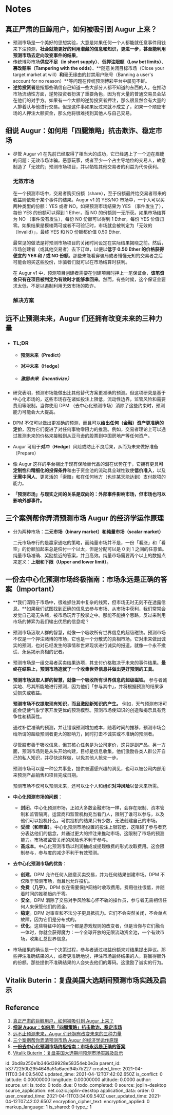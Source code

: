 # Notes

## 真正严肃的巨鲸用户，如何被吸引到 Augur 上来？

- 预测市场是一个美好的思想实验，大意是如果任何一个人都能就任意事件用钱来下注预测，**社会就能更好的利用潜藏的信息和知识，更进一步，甚至能利用预测市场去定向改变事件的结果**。
- 传统博彩市场**供应不足（in short supply）**、**低押注限额（Low bet limits）**、**篡改赔率（Tampering with the odds）**、**随意关闭目标市场（Close your target market at will）**和**毫无缘由的封禁用户账号（Banning a user's account for no reason）**等问题在传统预测博彩平台中屡见不鲜。
- **逆势投资者**是指那些确信自己知道一些大部分人都不知道的东西的人。在推动市场流动性方面，逆势投资者扮演了重要角色，因为有大量的普通交易员会站在他们的对手方。如果有一个大额的逆势投资者押注，那么很显然会有大量的人排着队与他进行交易。但是这件事如果反过来就不成立了，如果一个顺应市场的人押注大额资金，那么他将很难找到其他人与自己交易。

## 细说 Augur：如何用「四腿策略」抗击欺诈、稳定市场

- 尽管 Augur v1 在先前已经取得了相当大的成功，它已经遇上了一个迫在眉睫的问题：无效市场诈骗。恶意玩家，或者至少一个占主导地位的交易人，故意制造了「无效的」预测市场项目，并以牺牲其他交易者的利益为代价获利。

  ### 无效市场

  在一个预测市场中，交易者购买份额（share），至于份额最终给交易者带来的收益则依赖于某个事件的结果。Augur v1 的 YES/NO 市场中，一个人可以买两种类型的份额：YES 或者 NO。如果预测市场结果为 YES （事件发生了），每份 YES 的份额可以得到 1 Ether，而 NO 的份额则一无所获。如果市场结算为 NO （事件没有发生），每份 NO 份额可以得到 1 Ether，每份 YES 价值归零。如果结果是模棱两可或者不可验证时，市场就会被判定为「无效的（Invalid）」，最终 YES 和 NO 份额都价值 0.50 Ether.

  最常见的做法是将预测市场项目的关闭时间设定在实际结果揭晓之前。然后，市场创建者（或其他交易者）去下订单，以便以**低于 0.50 Ether 的价格获得便宜的 YES 和 / 或 NO 份额**。那些未能看穿骗局或者懵懂无知的交易者之后可能会购买这些股份，诈骗者们就可以在市场结算时获利。

  在 Augur v1 中，预测项目创建者需要在创建项目时押上一笔保证金，**该笔资金只有在项目被判定为有效时才能够拿回来**。然而，有些时候，这个保证金要求太低，不足以遏制利用无效市场的欺诈。
  
  ### 解决方案

## 远不止预测未来，Augur 们还拥有改变未来的三种力量

- ### TL;DR

  - **预测未来（Predict）**

  - **对冲未来（Hedge）**

  - ##### **激励未来（Incentivize）**

- 研究表明，预测市场能做出比其他替代方案更准确的预测。但这项研究是基于中心化市场的，这些市场存在诸如投注上限低，流动性边界，监管风险和需要费用等限制。当你使用 DPM  （去中心化预测市场）消除了这些约束时，预测能力可能会大大提高。
- DPM 不仅可以做出更准确的预测，而且可以**给出任何（金融）资产更准确的定价**，因为它们促进了对任何事物零阻力的推测。例如，交易者理论上可以通过推测未来的价格来接触到从亚马逊的股票到中国房地产等任何资产。
- Augur 可用于**对冲**（**Hedge**）风险或防止不良后果，从而为未来做好准备（Prepare）
- 像 Augur 这样的平台相比于现有保险替代品的潜在优势在于，它拥有更具**可定制性**和**精细化的投保条件**和由于资金池的流动具全球性致使**低价准入**，以及**无需中间人**、更灵活的「索赔」和在任何地方（也许某天能达到）支付款项的能力。
- **「预测市场」与现实之间的关系是双向的：外部事件影响市场，但市场也可以影响外部事件。**

## 三个案例帮你弄清预测市场 Augur 的经济学运作原理

- 分为两种市场：**二元市场（binary market）和纯量市场（scalar market）**

  二元市场奉行的是赢家通吃的策略，而纯量市场并不是，一份「看涨」和「看空」的份额加起来总是偿付一个以太，但是分配可以是 0 到 1 之间的任意值。纯量市场准确、奖励接近的答案，并且高效。纯量市场需要两个以上的数据点来定义：**上限和下限（Upper and lower limit）**。

## 一份去中心化预测市场终极指南：市场永远是正确的答案（Important）

- **我们深陷于市场中，很难抓住其中复杂的线索，但市场无时无刻不在透露信息。**如果我们试图找到正确的信息去参与市场、从市场中获利，我们常常会发觉自己毫无头绪，被市场玩弄于股掌之中。那能不能换个思路，反过来利用市场的博弈为我们输出优质的信息呢？

- 预测市场汲取人群的智慧，就像一个吸收所有世界信息的超级磁铁。预测市场不仅是一个押注赌博的市场，它也是一个分散式的真相市场。它对未来做出诚实的预测，也对已经发生的事情和世界现状进行诚实的报道，就像一个永不撒谎、永远揭示真相的记者。

- 预测市场是一组交易者买卖结果选项，其支付价格取决于未来的事件结果。**最终在结果上，预测市场造就了一个收集世界信息并做出更好预测的工具。**

- **预测市场汲取人群的智慧，就像一个吸收所有世界信息的超级磁铁。** 参与者诚实地、尽其所能地进行预测，因为他们「参与其中」，并将根据预测的结果承受损失或收益。

  **预测市场不仅提取现有知识，而且激励新知识的产生。** 例如，天气预测市场可能会促使气象学家开发更优的预测模型。预测市场使知识的创造和揭示具有竞争性和精英性。

  通过补偿准确的预测，并让错误预测增加成本，随着时间的推移，预测市场会给所谓的超级预测者更大的影响力，同时打击不诚实或不准确的预测者。

  尽管股市善于吸收信息，但其核心任务是为公司定价，这只是副产品。另一方面，预测市场则是从头开始构建，目标是信息收集。他们激励各类人群公开自己的私人知识，并尽快这样做，以免其他人抢先一步。

  预测市场可以是一种公共事业，提供普遍感兴趣的洞见，也可以被公司内部用来预测产品销售和项目完成日期。

  预测市场不仅可以预测未来，还可以让个人和组织**对冲风险**以备未来所需。

- **中心化预测市场的问题**：

  - **封闭**。中心化预测市场，正如大多数金融市场一样，会存在限制、资本管制和监管隔离。运营商和监管机构充当看门人，限制了谁可以参与，以及他们可以投机什么。可供投机的结果只有少数，无法创建自己的市场。
  - **受控（和审查）**。中心化预测市场设置的投注上限较低，这阻碍了参与者充分表达他们的信念，并通过更大的押注来推动市场。这限制了市场的预测能力。市场被监管关闭的风险也不利于参与。
  - **高成本**。中心化预测市场以利润抽成或提现缴费的形式收取费用。这会限制参与，参与度的减少不利于有效预测。

- **去中心化预测市场的优势**：

  - **创建**。DPM 允许任何人随意买卖交易，并为任何结果创建市场。DPM 不仅限于预测市场，而且也允许投机。
  - **免费（几乎）**。DPM 仅在需要保护网络时收取费用。费用往往很低，并随着时间的推移趋向于零。
  - **安全**。DPM 消除了交易对手风险和心怀不轨的操作员，参与者无需相信任何人来保管他们的资金。
  - **稳定**。DPM 对审查和不法分子更具抵抗力。它们不会突然关闭，不会单点故障，因为它们是分布式的。
  - **优化**。这些特征中的每一个都是游戏规则的改变者，但是当你与它们融合一体时，你就会获得魔力：一个全球开放的无限流动资金池，一个有效市场，收集汇总世界信息。

- 市场结果的确认是一个决策过程，参与者通过权益份额来对结果提出异议。那些押注准确结果的人，或者更准确地说，押注市场最终结果的人，将赢得额外的份额。那些提供不准确结果的人会失去他们的筹码。这激励了诚实的行为。

## Vitalik Buterin：复盘美国大选期间预测市场实践及启示

## Reference

1. [真正严肃的巨鲸用户，如何被吸引到 Augur 上来？](https://www.chainnews.com/articles/869196021286.htm)
2. [**细说 Augur：如何用「四腿策略」抗击欺诈、稳定市场**](https://www.chainnews.com/articles/441422201047.htm)
3. [远不止预测未来，Augur 们还拥有改变未来的三种力量](https://www.chainnews.com/articles/121991795612.htm)
4. [三个案例帮你弄清预测市场 Augur 的经济学运作原理](https://www.chainnews.com/articles/454631869855.htm#)
5. [**一份去中心化预测市场终极指南：市场永远是正确的答案**](https://www.chainnews.com/articles/625561261884.htm)
6. [Vitalik Buterin：复盘美国大选期间预测市场实践及启示](https://www.chainnews.com/articles/573082535116.htm#)

id: 3bd8a250e1b346d39928e58354eb0e3a
parent_id: b3772250b2954649a51a6aed94b7b227
created_time: 2021-04-11T03:34:09.540Z
updated_time: 2021-04-12T07:42:02.650Z
is_conflict: 0
latitude: 0.00000000
longitude: 0.00000000
altitude: 0.0000
author: 
source_url: 
is_todo: 0
todo_due: 0
todo_completed: 0
source: joplin-desktop
source_application: net.cozic.joplin-desktop
application_data: 
order: 0
user_created_time: 2021-04-11T03:34:09.540Z
user_updated_time: 2021-04-12T07:42:02.650Z
encryption_cipher_text: 
encryption_applied: 0
markup_language: 1
is_shared: 0
type_: 1